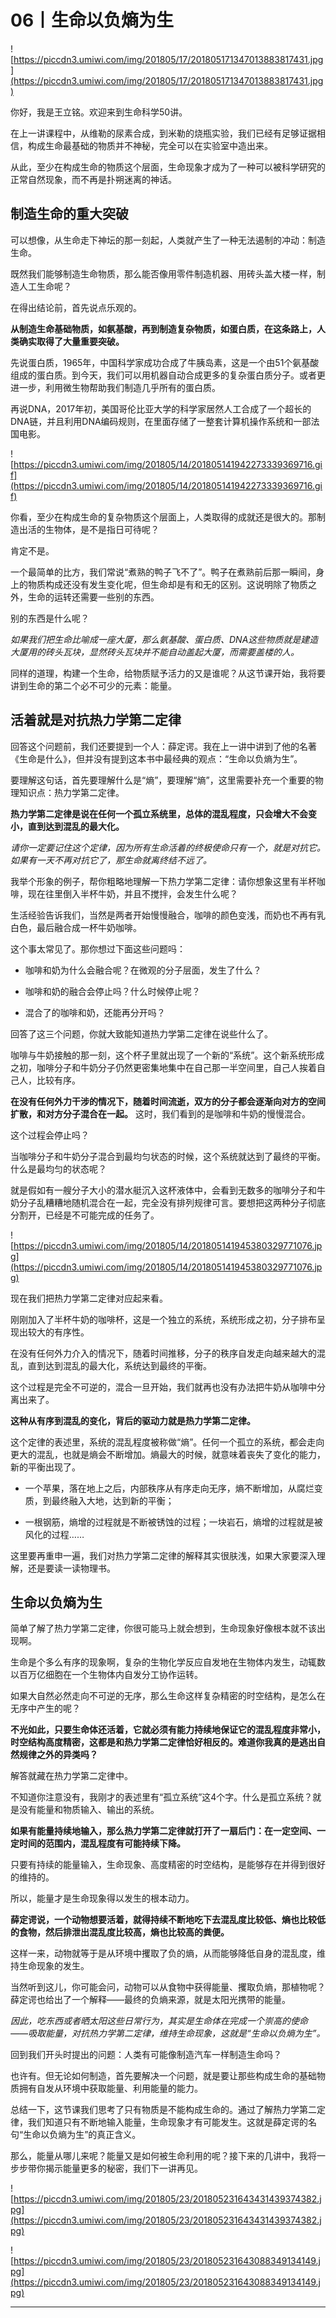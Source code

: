 # 06丨生命以负熵为生

![https://piccdn3.umiwi.com/img/201805/17/201805171347013883817431.jpg](https://piccdn3.umiwi.com/img/201805/17/201805171347013883817431.jpg)

你好，我是王立铭。欢迎来到生命科学50讲。

在上一讲课程中，从维勒的尿素合成，到米勒的烧瓶实验，我们已经有足够证据相信，构成生命最基础的物质并不神秘，完全可以在实验室中造出来。

从此，至少在构成生命的物质这个层面，生命现象才成为了一种可以被科学研究的正常自然现象，而不再是扑朔迷离的神话。

## 制造生命的重大突破

可以想像，从生命走下神坛的那一刻起，人类就产生了一种无法遏制的冲动：制造生命。

既然我们能够制造生命物质，那么能否像用零件制造机器、用砖头盖大楼一样，制造人工生命呢？

在得出结论前，首先说点乐观的。

 **从制造生命基础物质，如氨基酸，再到制造复杂物质，如蛋白质，在这条路上，人类确实取得了大量重要突破。**

先说蛋白质，1965年，中国科学家成功合成了牛胰岛素，这是一个由51个氨基酸组成的蛋白质。到今天，我们可以用机器自动合成更多的复杂蛋白质分子。或者更进一步，利用微生物帮助我们制造几乎所有的蛋白质。

再说DNA，2017年初，美国哥伦比亚大学的科学家居然人工合成了一个超长的DNA链，并且利用DNA编码规则，在里面存储了一整套计算机操作系统和一部法国电影。

![https://piccdn3.umiwi.com/img/201805/14/201805141942273339369716.gif](https://piccdn3.umiwi.com/img/201805/14/201805141942273339369716.gif)

你看，至少在构成生命的复杂物质这个层面上，人类取得的成就还是很大的。那制造出活的生物体，是不是指日可待呢？

肯定不是。

一个最简单的比方，我们常说“煮熟的鸭子飞不了”。鸭子在煮熟前后那一瞬间，身上的物质构成还没有发生变化呢，但生命却是有和无的区别。这说明除了物质之外，生命的运转还需要一些别的东西。

别的东西是什么呢？

 *如果我们把生命比喻成一座大厦，那么氨基酸、蛋白质、DNA这些物质就是建造大厦用的砖头瓦块，显然砖头瓦块并不能自动盖起大厦，而需要盖楼的人。*

同样的道理，构建一个生命，给物质赋予活力的又是谁呢？从这节课开始，我将要讲到生命的第二个必不可少的元素：能量。

## 活着就是对抗热力学第二定律

回答这个问题前，我们还要提到一个人：薛定谔。我在上一讲中讲到了他的名著《生命是什么》，但并没有提到这本书中最经典的观点：“生命以负熵为生”。

要理解这句话，首先要理解什么是“熵”，要理解“熵”，这里需要补充一个重要的物理知识点：热力学第二定律。

 **热力学第二定律是说在任何一个孤立系统里，总体的混乱程度，只会增大不会变小，直到达到混乱的最大化。**

 *请你一定要记住这个定律，因为所有生命活着的终极使命只有一个，就是对抗它。如果有一天不再对抗它了，那生命就离终结不远了。*

我举个形象的例子，帮你粗略地理解一下热力学第二定律：请你想象这里有半杯咖啡，现在往里倒入半杯牛奶，并且不搅拌，会发生什么呢？

生活经验告诉我们，当然是两者开始慢慢融合，咖啡的颜色变浅，而奶也不再有乳白色，最后融合成一杯牛奶咖啡。

这个事太常见了。那你想过下面这些问题吗：

* 咖啡和奶为什么会融合呢？在微观的分子层面，发生了什么？

* 咖啡和奶的融合会停止吗？什么时候停止呢？

* 混合了的咖啡和奶，还能再分开吗？

回答了这三个问题，你就大致能知道热力学第二定律在说些什么了。

咖啡与牛奶接触的那一刻，这个杯子里就出现了一个新的“系统”。这个新系统形成之初，咖啡分子和牛奶分子仍然更密集地集中在自己那一半空间里，自己人挨着自己人，比较有序。

 **在没有任何外力干涉的情况下，随着时间流逝，双方的分子都会逐渐向对方的空间扩散，和对方分子混合在一起。** 这时，我们看到的是咖啡和牛奶的慢慢混合。

这个过程会停止吗？

当咖啡分子和牛奶分子混合到最均匀状态的时候，这个系统就达到了最终的平衡。什么是最均匀的状态呢？

就是假如有一艘分子大小的潜水艇沉入这杯液体中，会看到无数多的咖啡分子和牛奶分子乱糟糟地随机混合在一起，完全没有排列规律可言。要想把这两种分子彻底分割开，已经是不可能完成的任务了。

![https://piccdn3.umiwi.com/img/201805/14/201805141945380329771076.jpg](https://piccdn3.umiwi.com/img/201805/14/201805141945380329771076.jpg)

现在我们把热力学第二定律对应起来看。

刚刚加入了半杯牛奶的咖啡杯，这是一个独立的系统，系统形成之初，分子排布呈现出较大的有序性。

在没有任何外力介入的情况下，随着时间推移，分子的秩序自发走向越来越大的混乱，直到达到混乱的最大化，系统达到最终的平衡。

这个过程是完全不可逆的，混合一旦开始，我们就再也没有办法把牛奶从咖啡中分离出来了。

 **这种从有序到混乱的变化，背后的驱动力就是热力学第二定律。**

这个定律的表述里，系统的混乱程度被称做“熵”。任何一个孤立的系统，都会走向更大的混乱，也就是熵会不断增加。熵最大的时候，就意味着丧失了变化的能力，新的平衡出现了。

* 一个苹果，落在地上之后，内部秩序从有序走向无序，熵不断增加，从腐烂变质，到最终融入大地，达到新的平衡；

* 一根钢筋，熵增的过程就是不断被锈蚀的过程；一块岩石，熵增的过程就是被风化的过程…… 

这里要再重申一遍，我们对热力学第二定律的解释其实很肤浅，如果大家要深入理解，还是要读一读物理书。

## 生命以负熵为生

简单了解了热力学第二定律，你很可能马上就会想到，生命现象好像根本就不该出现啊。

生命是个多么有序的现象啊，复杂的生物化学反应自发地在生物体内发生，动辄数以百万亿细胞在一个生物体内自发分工协作运转。

如果大自然必然走向不可逆的无序，那么生命这样复杂精密的时空结构，是怎么在无序中产生的呢？

 **不光如此，只要生命体还活着，它就必须有能力持续地保证它的混乱程度非常小，时空结构高度精密，这都是和热力学第二定律恰好相反的。难道你我真的是逃出自然规律之外的异类吗？**

解答就藏在热力学第二定律中。

不知道你注意没有，我刚才的表述里有“孤立系统”这4个字。什么是孤立系统？就是没有能量和物质输入、输出的系统。

 **如果有能量持续地输入，那么热力学第二定律就打开了一扇后门：在一定空间、一定时间的范围内，混乱程度有可能持续下降。**

只要有持续的能量输入，生命现象、高度精密的时空结构，是能够存在并得到很好的维持的。

所以，能量才是生命现象得以发生的根本动力。

 **薛定谔说，一个动物想要活着，就得持续不断地吃下去混乱度比较低、熵也比较低的食物，然后排泄出混乱度比较高，熵也比较高的粪便。**

这样一来，动物就等于是从环境中攫取了负的熵，从而能够降低自身的混乱度，维持生命现象的发生。

当然听到这儿，你可能会问，动物可以从食物中获得能量、攫取负熵，那植物呢？薛定谔也给出了一个解释——最终的负熵来源，就是太阳光携带的能量。

 *因此，吃东西或者晒太阳这些日常行为，其实是生命体在完成一个崇高的使命——吸取能量，对抗热力学第二定律，维持生命现象，这就是“生命以负熵为生”。*

回到我们开头时提出的问题：人类有可能像制造汽车一样制造生命吗？

也许有。但无论如何制造，首先要解决一个问题，就是要让那些构成生命的基础物质拥有自发从环境中获取能量、利用能量的能力。

总结一下，这节课我们思考了只有物质是不能构成生命的。通过了解热力学第二定律，我们知道只有不断地输入能量，生命现象才有可能发生。这就是薛定谔的名句“生命以负熵为生”的真正含义。

那么，能量从哪儿来呢？能量又是如何被生命利用的呢？接下来的几讲中，我将一步步带你揭示能量更多的秘密，我们下一讲再见。

![https://piccdn3.umiwi.com/img/201805/23/201805231643431439374382.jpg](https://piccdn3.umiwi.com/img/201805/23/201805231643431439374382.jpg)

![https://piccdn3.umiwi.com/img/201805/23/201805231643088349134149.jpg](https://piccdn3.umiwi.com/img/201805/23/201805231643088349134149.jpg)

---
